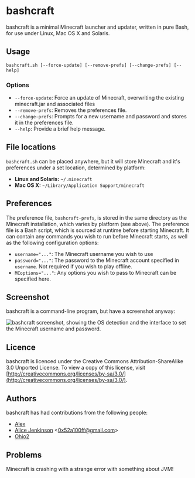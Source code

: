 bashcraft
=========

bashcraft is a minimal Minecraft launcher and updater, written in pure Bash, for use under Linux, Mac OS X and Solaris.

Usage
-----

```
bashcraft.sh [--force-update] [--remove-prefs] [--change-prefs] [--help]
```

### Options ###
* `--force-update`: Force an update of Minecraft, overwriting the existing minecraft.jar and associated files
* `--remove-prefs`: Removes the preferences file.
* `--change-prefs`: Prompts for a new username and password and stores it in the preferences file.
* `--help`: Provide a brief help message.

File locations
--------------

`bashcraft.sh` can be placed anywhere, but it will store Minecraft and it's preferences under a set location, determined by platform:

* **Linux and Solaris:** `~/.minecraft`
* **Mac OS X:** `~/Library/Application Support/minecraft`

Preferences
-----------

The preference file, `bashcraft-prefs`, is stored in the same directory as the Minecraft installation, which varies by platform (see above). 
The preference file is a Bash script, which is sourced at runtime before starting Minecraft. 
It can contain any commands you wish to run before Minecraft starts, as well as the following configuration options:

* `username="..."`: The Minecraft username you wish to use
* `password="..."`: The password to the Minecraft account specified in `username`. Not required if you wish to play offline.
* `MCoptions="..."`: Any options you wish to pass to Minecraft can be specified here.

Screenshot
----------

bashcraft is a command-line program, but have a screenshot anyway:

![bashcraft screenshot, showing the OS detection and the interface to set the Minecraft username and password.](http://i.imgur.com/EGTZZ.png)

Licence
-------

bashcraft is licenced under the Creative Commons Attribution-ShareAlike 3.0 Unported License. To view a copy of this license, visit [http://creativecommons.org/licenses/by-sa/3.0/](http://creativecommons.org/licenses/by-sa/3.0/).

Authors
-------

bashcraft has had contributions from the following people:

* [Alex](https://github.com/Qwertylex)
* [Alice Jenkinson](https://github.com/0x52a1) <[0x52a100ff@gmail.com](mailto:0x52a100ff@gmail.com)>
* [Ohio2](https://github.com/Ohio2)

Problems
--------
Minecraft is crashing with a strange error with something about JVM!

